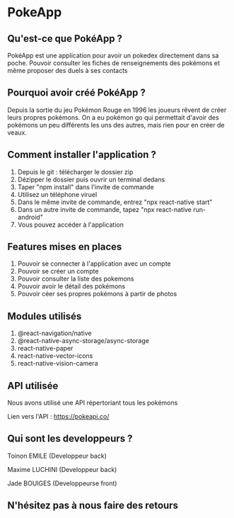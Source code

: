 # PokeApp

## Qu'est-ce que PokéApp ?

PokéApp est une application pour avoir un pokedex directement dans sa poche. Pouvoir consulter les fiches de renseignements des pokémons et même proposer des duels à ses contacts

## Pourquoi avoir créé PokéApp ?

Depuis la sortie du jeu Pokémon Rouge en 1996 les joueurs rêvent de créer leurs propres pokémons. On a eu pokémon go qui permettait d'avoir des pokémons un peu différents les uns des autres, mais rien pour en créer de 
veaux.

## Comment installer l'application ?

1. Depuis le git : télécharger le dossier zip
2. Dézipper le dossier puis ouvrir un terminal dedans
3. Taper "npm install" dans l'invite de commande
4. Utilisez un téléphone viruel
5. Dans le même invite de commande, entrez "npx react-native start"
6. Dans un autre invite de commande, tapez "npx react-native run-android"
7. Vous pouvez accéder à l'application

## Features mises en places

1. Pouvoir se connecter à l'application avec un compte
2. Pouvoir se créer un compte
3. Pouvoir consulter la liste des pokemons
4. Pouvoir avoir le détail des pokémons
5. Pouvoir céer ses propres pokémons à partir de photos

## Modules utilisés

1. @react-navigation/native
2. @react-native-async-storage/async-storage
3. react-native-paper
4. react-native-vector-icons
5. react-native-vision-camera

## API utilisée

Nous avons utilisé une API répertoriant tous les pokémons

Lien vers l'API : https://pokeapi.co/


## Qui sont les developpeurs ?

Toinon EMILE (Developpeur back)

Maxime LUCHINI (Developpeur back)

Jade BOUIGES (Developpeurse front)

## N'hésitez pas à nous faire des retours
